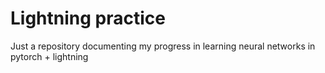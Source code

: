 # Lightning practice
Just a repository documenting my progress in learning neural networks in pytorch + lightning